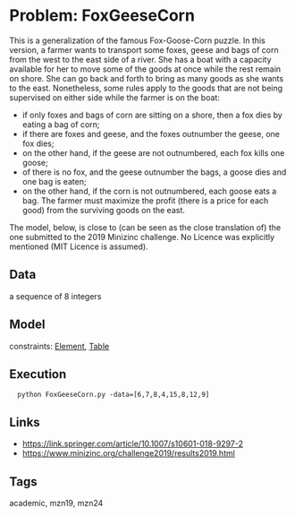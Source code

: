 # Problem: FoxGeeseCorn

This is a generalization of the famous Fox-Goose-Corn puzzle. In this version, a farmer
wants to transport some foxes, geese and bags of corn from the west to the east side of a
river. She has a boat with a capacity available for her to move some of the goods at once
while the rest remain on shore. She can go back and forth to bring as many goods as she
wants to the east. Nonetheless, some rules apply to the goods that are not being supervised
on either side while the farmer is on the boat:
  - if only foxes and bags of corn are sitting on a shore, then a fox dies by eating a bag of corn;
  - if there are foxes and geese, and the foxes outnumber the geese, one fox dies;
  - on the other hand, if the geese are not outnumbered, each fox kills one goose;
  - of there is no fox, and the geese outnumber the bags, a goose dies and one bag is eaten;
  - on the other hand, if the corn is not outnumbered, each goose eats a bag.
The farmer must maximize the profit (there is a price for each good) from the surviving
goods on the east.

The model, below, is close to (can be seen as the close translation of) the one submitted to the 2019 Minizinc challenge.
No Licence was explicitly mentioned (MIT Licence is assumed).

## Data
  a sequence of 8 integers

## Model
  constraints: [Element](https://pycsp.org/documentation/constraints/Element), [Table](https://pycsp.org/documentation/constraints/Table)

## Execution
```
  python FoxGeeseCorn.py -data=[6,7,8,4,15,8,12,9]
```

## Links
  - https://link.springer.com/article/10.1007/s10601-018-9297-2
  - https://www.minizinc.org/challenge2019/results2019.html

## Tags
  academic, mzn19, mzn24
